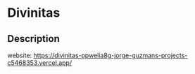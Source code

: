 # Divinitas

## Description

website: https://divinitas-ppwelia8g-jorge-guzmans-projects-c5468353.vercel.app/

